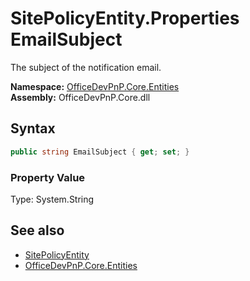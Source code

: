 # SitePolicyEntity.Properties EmailSubject
 The subject of the notification email.   

**Namespace:** [OfficeDevPnP.Core.Entities](OfficeDevPnP.Core.Entities.md)  
**Assembly:** OfficeDevPnP.Core.dll  
## Syntax
```C#
public string EmailSubject { get; set; }
```

### Property Value
Type: System.String  

## See also
- [SitePolicyEntity](OfficeDevPnP.Core.Entities.SitePolicyEntity.md) 
- [OfficeDevPnP.Core.Entities](OfficeDevPnP.Core.Entities.md) 
